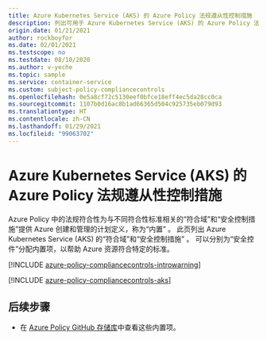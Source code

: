 ```yaml
---
title: Azure Kubernetes Service (AKS) 的 Azure Policy 法规遵从性控制措施
description: 列出可用于 Azure Kubernetes Service (AKS) 的 Azure Policy 法规遵从性控制措施。 这些内置的策略定义提供了管理 Azure 资源符合性的常用方法。
origin.date: 01/21/2021
author: rockboyfor
ms.date: 02/01/2021
ms.testscope: no
ms.testdate: 08/10/2020
ms.author: v-yeche
ms.topic: sample
ms.service: container-service
ms.custom: subject-policy-compliancecontrols
ms.openlocfilehash: 0e5a8cf72c5130eef0bfce18eff4ec5da28cc0ca
ms.sourcegitcommit: 1107b0d16ac8b1ad66365d504c925735eb079d93
ms.translationtype: HT
ms.contentlocale: zh-CN
ms.lasthandoff: 01/29/2021
ms.locfileid: "99063702"
---
```

<!--Verifed successfully-->
# <a name="azure-policy-regulatory-compliance-controls-for-azure-kubernetes-service-aks"></a>Azure Kubernetes Service (AKS) 的 Azure Policy 法规遵从性控制措施

<!--NOT AVAILABLE ON [Regulatory Compliance in Azure Policy](../governance/policy/concepts/regulatory-compliance.md)-->

Azure Policy 中的法规符合性为与不同符合性标准相关的“符合域”和“安全控制措施”提供 Azure 创建和管理的计划定义，称为“内置” 。 此页列出 Azure Kubernetes Service (AKS) 的“符合域”和“安全控制措施” 。
可以分别为“安全控件”分配内置项，以帮助 Azure 资源符合特定的标准。

[!INCLUDE [azure-policy-compliancecontrols-introwarning](../../includes/policy/standards/intro-warning.md)]

[!INCLUDE [azure-policy-compliancecontrols-aks](../../includes/policy/standards/byrp/microsoft.containerservice.md)]

## <a name="next-steps"></a>后续步骤

<!--NOT AVAILABLE ON [Azure Policy Regulatory Compliance](../governance/policy/concepts/regulatory-compliance.md)-->

- 在 [Azure Policy GitHub 存储库](https://github.com/Azure/azure-policy)中查看这些内置项。

<!--Update_Description: update meta properties, wording update, update link-->